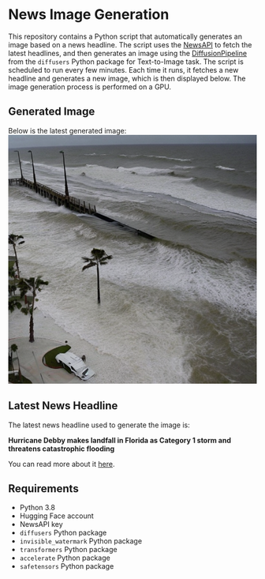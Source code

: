 # News Image Generation
This repository contains a Python script that automatically generates an image based on a news headline. The script uses the [NewsAPI](https://newsapi.org/) to fetch the latest headlines, and then generates an image using the [DiffusionPipeline](https://github.com/huggingface/diffusers) from the `diffusers` Python package for Text-to-Image task.
The script is scheduled to run every few minutes. Each time it runs, it fetches a new headline and generates a new image, which is then displayed below. The image generation process is performed on a GPU.

## Generated Image
Below is the latest generated image:
![Generated Image](image.png)

## Latest News Headline
The latest news headline used to generate the image is:

**Hurricane Debby makes landfall in Florida as Category 1 storm and threatens catastrophic flooding**

You can read more about it [here](https://news.google.com/rss/articles/CBMiqwFBVV95cUxQb2RLUGFJVHBQSnFGTERfOTN1MGFPVGVneGtybTN4ZkdKWHljSmlzVUlVblBKR21FUXBSNk1raGR0QnJuVkZyODlWU1FiVzVGcTVmSXJpdUx0TktCMDNBWmRPNGNldVlGNmxwT2tJVmVPeE1Nc1BwMEtPSHZaTXZodlhreXlScC1JX3BNcjIxWFN3ZGFodWswWHFmNEd1d3ZxdFM3dDF3SHJaX1k?oc=5).

## Requirements
- Python 3.8
- Hugging Face account
- NewsAPI key
- `diffusers` Python package
- `invisible_watermark` Python package
- `transformers` Python package
- `accelerate` Python package
- `safetensors` Python package
